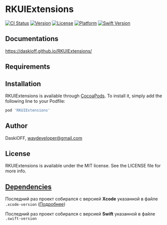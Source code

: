 # RKUIExtensions

[![CI Status](https://img.shields.io/travis/DaskiOFF/RKUIExtensions.svg?style=flat)](https://travis-ci.org/DaskiOFF/RKUIExtensions)
[![Version](https://img.shields.io/cocoapods/v/RKUIExtensions.svg?style=flat)](https://cocoapods.org/pods/RKUIExtensions)
[![License](https://img.shields.io/cocoapods/l/RKUIExtensions.svg?style=flat)](https://cocoapods.org/pods/RKUIExtensions)
[![Platform](https://img.shields.io/cocoapods/p/RKUIExtensions.svg?style=flat)](https://cocoapods.org/pods/RKUIExtensions)
[![Swift Version](https://img.shields.io/badge/Swift-4.1-brightgreen.svg?style=flat)](https://developer.apple.com/swift)

## Documentations

https://daskioff.github.io/RKUIExtensions/

## Requirements

## Installation

RKUIExtensions is available through [CocoaPods](https://cocoapods.org). To install
it, simply add the following line to your Podfile:

```ruby
pod 'RKUIExtensions'
```

## Author

DaskiOFF, waydeveloper@gmail.com

## License

RKUIExtensions is available under the MIT license. See the LICENSE file for more info.

## [Dependencies](https://ios-factor.com/dependencies)
Последний раз проект собирался с версией **Xcode** указанной в файле ```.xcode-version``` ([Подробнее](https://github.com/fastlane/ci/blob/master/docs/xcode-version.md))

Последний раз проект собирался с версией **Swift** указанной в файле ```.swift-version```

